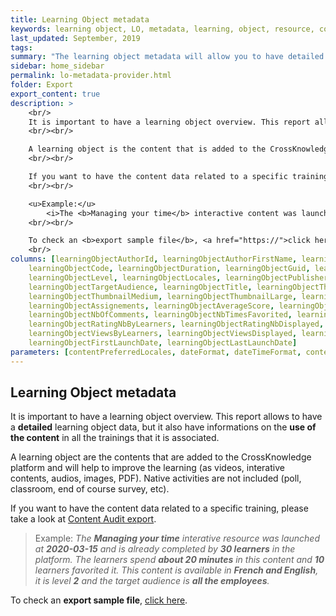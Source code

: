 ```yaml
---
title: Learning Object metadata
keywords: learning object, LO, metadata, learning, object, resource, content
last_updated: September, 2019
tags: 
summary: "The learning object metadata will allow you to have detailed learning object information. It is not related to a specific training or session."
sidebar: home_sidebar
permalink: lo-metadata-provider.html
folder: Export
export_content: true
description: >
    <br/>
    It is important to have a learning object overview. This report allows you to have a <b>detailed</b> learning object data, but it also have informations about the <b>use of the content</b> in all the trainings that it is associated.
    <br/><br/>

    A learning object is the content that is added to the CrossKnowledge platform and will <b>help to improve</b> the learning (as <b>videos, interative contents, audios, images, PDF</b>). Native activities are not included (poll, classroom, end of course survey, etc).
    <br/><br/>

    If you want to have the content data related to a specific training, please take a look at <a href="training-audit-content-provider.html">Content Audit export</a>.
    <br/><br/>	

    <u>Example:</u> 
        <i>The <b>Managing your time</b> interactive content was launched on <b>2020-03-15</b> and is already completed by <b>30 learners</b> in the platform. The learners spent <b>around 20 minutes</b> in this content and <b>10</b> learners favorited it. This content is available in <b>French and English</b>, it is level <b>2</b> and the target audience is <b>all the employees</b>.</i>
    <br/><br/>

    To check an <b>export sample file</b>, <a href="https://">click here</a>.
    <br/>
columns: [learningObjectAuthorId, learningObjectAuthorFirstName, learningObjectAuthorLastName, learningObjectId, 
    learningObjectCode, learningObjectDuration, learningObjectGuid, learningObjectIncludedInLO, learningObjectLearningPoints, 
    learningObjectLevel, learningObjectLocales, learningObjectPublisher, learningObjectSummary, learningObjectTags, 
    learningObjectTargetAudience, learningObjectTitle, learningObjectThemes, learningObjectThumbnailSmall, 
    learningObjectThumbnailMedium, learningObjectThumbnailLarge, learningObjectType, learningObjectDisplayedType, 
    learningObjectAssignements, learningObjectAverageScore, learningObjectAverageCompletionTime, learningObjectCompletions, 
    learningObjectNbOfComments, learningObjectNbTimesFavorited, learningObjectRatingByLearners, learningObjectRatingDisplayed, 
    learningObjectRatingNbByLearners, learningObjectRatingNbDisplayed, learningObjectTotalTimeSpent, 
    learningObjectViewsByLearners, learningObjectViewsDisplayed, learningObjectCreationDate, learningObjectModificationDate, 
    learningObjectFirstLaunchDate, learningObjectLastLaunchDate]
parameters: [contentPreferredLocales, dateFormat, dateTimeFormat, contentTimeFrames, contentTimeFramesScale, templates, stripHTML, maxLength, onlyHrisSelectedItems]
---
```


## Learning Object metadata

It is important to have a learning object overview. This report allows to have a **detailed** learning object data, but it also have informations on the **use of the content** in all the trainings that it is associated.

A learning object are the contents that are added to the CrossKnowledge platform and will help to improve the learning (as videos, interative contents, audios, images, PDF). Native activities are not included (poll, classroom, end of course survey, etc).

If you want to have the content data related to a specific training, please take a look at [Content Audit export](htttp://localhost:4000/training-audit-content-provider.html).

> Example: _The **Managing your time** interative resource was launched at **2020-03-15** and is already completed by **30 learners** in the platform. The learners spend **about 20 minutes** in this content and **10** learners favorited it. This content is available in **French and English**, it is level **2** and the target audience is **all the employees**._

To check an **export sample file**, [click here](https://).

<!--
### Example
```xml
    <providers>
        <learningObjectMetadataProvider>
            <columns>
                <learningObjectAuthorId/>
                <learningObjectAuthorFirstName/>
                <learningObjectAuthorLastName/>
                <learningObjectId/>
                <learningObjectCode/>
                <learningObjectDuration/>
                <learningObjectGuid/>
                <learningObjectIncludedInLO/>
                <learningObjectLearningPoints/>
                <learningObjectLevel/>
                <learningObjectLocales/>
                <learningObjectPublisher/>
                <learningObjectSummary/>
                <learningObjectTags/>
                <learningObjectTargetAudience/>
                <learningObjectTitle/>
                <learningObjectThemes/>
                <learningObjectThumbnailSmall/>
                <learningObjectThumbnailMedium/>
                <learningObjectThumbnailLarge/>
                <learningObjectType/>
                <learningObjectDisplayedType/>
                <learningObjectAssignements/>
                <learningObjectAverageScore/>
                <learningObjectAverageCompletionTime/>
                <learningObjectCompletions/>
                <learningObjectNbOfComments/>
                <learningObjectNbTimesFavorited/>
                <learningObjectRatingByLearners/>
                <learningObjectRatingDisplayed/>
                <learningObjectRatingNbByLearners/>
                <learningObjectRatingNbDisplayed/>
                <learningObjectTotalTimeSpent/>
                <learningObjectViewsByLearners/>
                <learningObjectViewsDisplayed/>
                <learningObjectCreationDate/>
                <learningObjectModificationDate/>
                <learningObjectFirstLaunchDate/>
                <learningObjectLastLaunchDate/>
                <constantValue/>
            </columns>
            <parameters>
                <dateFormat>YYYY-MM-DD</dateFormat>
            </parameters>
        </learningObjectMetadataProvider>
    </providers>
```
-->
